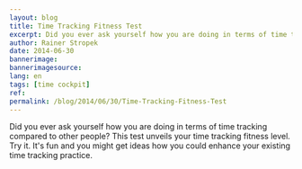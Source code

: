 ```yaml
---
layout: blog
title: Time Tracking Fitness Test
excerpt: Did you ever ask yourself how you are doing in terms of time tracking compared to other people? This test unveils your time tracking fitness level. Try it. It's fun and you might get ideas how you could enhance your existing time tracking practice.
author: Rainer Stropek
date: 2014-06-30
bannerimage: 
bannerimagesource: 
lang: en
tags: [time cockpit]
ref: 
permalink: /blog/2014/06/30/Time-Tracking-Fitness-Test
---
```


<p>Did you ever ask yourself how you are doing in terms of time tracking compared to other people? This test unveils your time tracking fitness level. Try it. It's fun and you might get ideas how you could enhance your existing time tracking practice.<br /></p><div id="app"></div><script id="errorView" type="text/x-kendo-template">
  <h2>Uuups ...</h2>
  <p>    
   An error has occured. We are very sorry.    
  </p>
  <button data-bind="click: gotoFirstStep" class="k-primary" data-role="button">Start test from the beginning ...</button>
</script><script id="layout" type="text/x-kendo-template">
  <div class="questionNumber" data-bind="visible: isQuestion">    
   Question <span data-bind="text: currentStep"></span> of 10:    
  </div>
  <div id="content"></div>
</script><script id="welcomeView" type="text/x-kendo-template">
  <p>
    <img src="{{site.baseurl}}/content/images/blog/2014/06/P1010036.jpg" />
  </p>
  <p>    
   Welcome to the <em>time tracking fitness test</em>. Answer <em>10 simple questions</em>    
   to check the maturity of your team's time tracking skills and get feedback about possible    
   improvements.    
  </p>
  <p class="showcase">    
   Note that we store your anonymized answers for statistical purposes. We do that to be able to    
   show you how you are doing compared to other people who did the test. However, we do <em>not</em>    
   store any personal information about you or your computer (e.g. IP address) linked to your answers.    
  </p>
  <p>
    <div class="startTestButton">
      <button data-bind="click: gotoNextStep" class="k-primary" data-role="button">Start the test ...</button>
    </div>
  </p>
  <p>    
   You do not want to take the test but you want to see the results of all the people who did?    
   No problem, you can go directly to the <a href="#100">statistics page</a>.    
  </p>
</script><script id="trackingView" type="text/x-kendo-template">
  <div class="questionArea">
    <h2 data-bind="text: questions.tracking"></h2>
    <p class="introText">    
    Not all companies track their team members’ working time. Some do not need it, some    
    do not want it. What about you and your team? Do you track your working time?    
   </p>
    <p>
      <div class="radio">
        <input type="radio" name="answer" value="no" data-bind="checked: testResult.tracking" id="1_1" />
        <label for="1_1">No. We just do our work without tracking working time at all.</label>
      </div>
      <div class="radio">
        <input type="radio" name="answer" value="yes" data-bind="checked: testResult.tracking" id="1_2" />
        <label for="1_2">Yes, we do.</label>
      </div>
    </p>
    <button data-bind="click: gotoNextStep, enabled: canGotoNextStep" class="k-primary" data-role="button">Next ...</button>
  </div>
</script><script id="softwareView" type="text/x-kendo-template">
  <div class="questionArea">
    <h2 data-bind="text: questions.software"></h2>
    <p class="introText">    
    There are numerous software and hardware solutions for time tracking on the market. Do    
    you use such a solution for time tracking?    
   </p>
    <p>
      <div class="radio">
        <input type="radio" name="answer" value="no" data-bind="checked: testResult.software" id="2_1" />
        <label for="2_1">No. We use a manual tracking system (e.g. pen and paper).</label>
      </div>
      <div class="radio">
        <input type="radio" name="answer" value="office" data-bind="checked: testResult.software" id="2_2" />
        <label for="2_2">We use office tools (e.g. Excel sheets, Access table) without specific time tracking functionality.</label>
      </div>
      <div class="radio">
        <input type="radio" name="answer" value="yes" data-bind="checked: testResult.software" id="2_3" />
        <label for="2_3">Yes. We have dedicated software and/or hardware for time tracking.</label>
      </div>
    </p>
    <button data-bind="click: gotoNextStep, enabled: canGotoNextStep" class="k-primary" data-role="button">Next ...</button>
  </div>
</script><script id="detailView" type="text/x-kendo-template">
  <div class="questionArea">
    <h2 data-bind="text: questions.detail"></h2>
    <p class="introText">    
    The level of details in time tracking differs from organization to    
    organization. Some are just recording attendance, some need    
    more information for project management or billing. What is your level of detail?    
   </p>
    <p>
      <div class="radio">
        <input type="radio" name="detail" value="attendance" data-bind="checked: testResult.detail" id="3_1" />
        <label for="3_1">Attendance only for e.g. monitoring conformance with working time regulations, payroll, etc.</label>
      </div>
      <div class="radio">
        <input type="radio" name="detail" value="project" data-bind="checked: testResult.detail" id="3_2" />
        <label for="3_2">We track <em>how</em> working time is spent (e.g. on customers, on projects, etc.) for cost analysis, billing, project management, etc.</label>
      </div>
      <div class="radio">
        <input type="radio" name="detail" value="separate" data-bind="checked: testResult.detail" id="3_3" />
        <label for="3_3">We do both but in two <em>separate</em> systems.</label>
      </div>
      <div class="radio">
        <input type="radio" name="detail" value="integrated" data-bind="checked: testResult.detail" id="3_4" />
        <label for="3_4">We have an <em>integrated</em> system that covers both attendance and project time tracking.</label>
      </div>
    </p>
    <button data-bind="click: gotoNextStep, enabled: canGotoNextStep" class="k-primary" data-role="button">Next ...</button>
  </div>
</script><script id="processesView" type="text/x-kendo-template">
  <div class="questionArea">
    <h2 data-bind="text: questions.processes"></h2>
    <p class="introText">    
    Nearly every organization has time tracking-related processes (e.g. project budget monitoring,    
    handle vacation requests, billing, monitor overtime, etc.).    
    A time tracking solution can support such processes. What about your solution?    
   </p>
    <p>
      <div class="radio">
        <input type="radio" name="answer" value="no" data-bind="checked: testResult.processes" id="4_1" />
        <label for="4_1">No. Our time tracking system just gathers data. Processing this data is done manually.</label>
      </div>
      <div class="radio">
        <input type="radio" name="answer" value="partly" data-bind="checked: testResult.processes" id="4_2" />
        <label for="4_2">Partly. Some processes are already supported, some are still manually.</label>
      </div>
      <div class="radio">
        <input type="radio" name="answer" value="yes" data-bind="checked: testResult.processes" id="4_3" />
        <label for="4_3">Yes. Our time tracking system contains support (e.g. reports, list, workflows) for related business processes.</label>
      </div>
    </p>
    <button data-bind="click: gotoNextStep, enabled: canGotoNextStep" class="k-primary" data-role="button">Next ...</button>
  </div>
</script><script id="delayView" type="text/x-kendo-template">
  <div class="questionArea">
    <h2 data-bind="text: questions.delay"></h2>
    <p class="introText">    
    Granted, time tracking is not the favorite task for many people. Therefore, time sheets    
    records are ofter entered with delay. Do you have problems with delayed data entry?    
   </p>
    <p>
      <div class="radio">
        <input type="radio" name="answer" value="yes" data-bind="checked: testResult.delay" id="5_1" />
        <label for="5_1">Yes. We regularly postpone important processes like billing because time tracking data is still missing.</label>
      </div>
      <div class="radio">
        <input type="radio" name="answer" value="sometimes" data-bind="checked: testResult.delay" id="5_2" />
        <label for="5_2">Typically everything works smooth. Seldom we have a few latecomers.</label>
      </div>
      <div class="radio">
        <input type="radio" name="answer" value="no" data-bind="checked: testResult.delay" id="5_3" />
        <label for="5_3">No. People know how important timely data entry is for our processes.</label>
      </div>
    </p>
    <button data-bind="click: gotoNextStep, enabled: canGotoNextStep" class="k-primary" data-role="button">Next ...</button>
  </div>
</script><script id="dataQualityView" type="text/x-kendo-template">
  <div class="questionArea">
    <h2 data-bind="text: questions.dataQuality"></h2>
    <p class="introText">    
    Services organizations often live by selling the time and knowledge of their team members.    
    Correct time tracking data is crucial for them as they might base    
    important decisions on it (e.g. should we hire new team members?). What about data quality in    
    your time tracking system?    
   </p>
    <p>
      <div class="radio">
        <input type="radio" name="answer" value="poor" data-bind="checked: testResult.dataQuality" id="6_1" />
        <label for="6_1">Data quality needs improvements. We cannot rely on the data in our time tracking system. We might even lose billable hours.</label>
      </div>
      <div class="radio">
        <input type="radio" name="answer" value="ok" data-bind="checked: testResult.dataQuality" id="6_2" />
        <label for="6_2">In general everything is ok. However, there are some areas where we could improve.</label>
      </div>
      <div class="radio">
        <input type="radio" name="answer" value="good" data-bind="checked: testResult.dataQuality" id="6_3" />
        <label for="6_3">Data quality in our time tracking system is good. People know how important time tracking data is for our processes.</label>
      </div>
    </p>
    <button data-bind="click: gotoNextStep, enabled: canGotoNextStep" class="k-primary" data-role="button">Next ...</button>
  </div>
</script><script id="reportView" type="text/x-kendo-template">
  <div class="questionArea">
    <h2 data-bind="text: questions.report"></h2>
    <p class="introText">    
    In services companies, working time-related KPIs are important as they heavily influence revenues and costs.    
    Therefore, keeping an eye on them is important. How do you handle this challenge?    
   </p>
    <p>
      <div class="radio">
        <input type="radio" name="answer" value="manual" data-bind="checked: testResult.report" id="7_1" />
        <label for="7_1">Manually only when needed. We copy data to e.g. Excel and analyze it there.</label>
      </div>
      <div class="radio">
        <input type="radio" name="answer" value="report" data-bind="checked: testResult.report" id="7_2" />
        <label for="7_2">We have queries or reports that make it easy to export pre-processed data to e.g. Excel. That's our starting point for further analysis.</label>
      </div>
      <div class="radio">
        <input type="radio" name="answer" value="standard" data-bind="checked: testResult.report" id="7_3" />
        <label for="7_3">We have defined KPIs and dedicated reports or dashboards so important time tracking data is only a few mouse clicks away.</label>
      </div>
    </p>
    <button data-bind="click: gotoNextStep, enabled: canGotoNextStep" class="k-primary" data-role="button">Next ...</button>
  </div>
</script><script id="alertsView" type="text/x-kendo-template">
  <div class="questionArea">
    <h2 data-bind="text: questions.alerts"></h2>
    <p class="introText">    
    Some metrics in your time tracking solution should probably stay between certain boundaries    
    (e.g. actual effort for a project should be lower than the project’s budget, overtime should    
    stay below a certain threshold, etc.). Does your time tracking system alert you    
    if boundaries are exceeded?    
   </p>
    <p>
      <div class="radio">
        <input type="radio" name="answer" value="notDefined" data-bind="checked: testResult.alerts" id="8_1" />
        <label for="8_1">No. We have not defined any critical metrics that should be monitored.</label>
      </div>
      <div class="radio">
        <input type="radio" name="answer" value="manually" data-bind="checked: testResult.alerts" id="8_2" />
        <label for="8_2">No. We have to monitor critical metrics manually.</label>
      </div>
      <div class="radio">
        <input type="radio" name="answer" value="supported" data-bind="checked: testResult.alerts" id="8_3" />
        <label for="8_3">No, but we have lists, reports, dashboards, etc. that make it very easy to monitor critical metrics.</label>
      </div>
      <div class="radio">
        <input type="radio" name="answer" value="yes" data-bind="checked: testResult.alerts" id="8_4" />
        <label for="8_4">Yes. We have defined critical metrics and we get alerted (e.g. warning email, triggered workflow, etc.) in case of problems.</label>
      </div>
    </p>
    <button data-bind="click: gotoNextStep, enabled: canGotoNextStep" class="k-primary" data-role="button">Next ...</button>
  </div>
</script><script id="interfacesView" type="text/x-kendo-template">
  <div class="questionArea">
    <h2 data-bind="text: questions.interfaces"></h2>
    <p class="introText">    
    Time sheet records refer to master data about e.g. employees, customers.    
    Subsequent systems like e.g. payroll, billing often need data from time tracking.    
    How does your time tracking solution exchange data with other systems?    
   </p>
    <p>
      <div class="radio">
        <input type="radio" name="answer" value="integrated" data-bind="checked: testResult.interfaces" id="9_1" />
        <label for="9_1">We have an integrated software solution for our entire business. Therefore there is no need for interfaces.</label>
      </div>
      <div class="radio">
        <input type="radio" name="answer" value="manually" data-bind="checked: testResult.interfaces" id="9_2" />
        <label for="9_2">We transfer data manually (e.g. copy &amp; paste, duplicate data entry).</label>
      </div>
      <div class="radio">
        <input type="radio" name="answer" value="excel" data-bind="checked: testResult.interfaces" id="9_3" />
        <label for="9_3">We have standardized data exchange formats (e.g. Excel sheet with specific structure) but data exchange has to be triggered manually.</label>
      </div>
      <div class="radio">
        <input type="radio" name="answer" value="auto" data-bind="checked: testResult.interfaces" id="9_4" />
        <label for="9_4">We have automatic interfaces for exchanging data from/to our time tracking system.</label>
      </div>
    </p>
    <button data-bind="click: gotoNextStep, enabled: canGotoNextStep" class="k-primary" data-role="button">Next ...</button>
  </div>
</script><script id="securityView" type="text/x-kendo-template">
  <div class="questionArea">
    <h2 data-bind="text: questions.security"></h2>
    <p class="introText">    
    Data stored in time tracking system is sensitive data. Therefore, privacy is important in that    
    area. How do you handle data security in your time tracking solution?    
   </p>
    <p>
      <div class="radio">
        <input type="radio" name="answer" value="no" data-bind="checked: testResult.security" id="10_1" />
        <label for="10_1">Data security has not been on our agenda concerning time tracking.</label>
      </div>
      <div class="radio">
        <input type="radio" name="answer" value="minimum" data-bind="checked: testResult.security" id="10_2" />
        <label for="10_2">We have thought about data security but we only implemented the absolute minimum.</label>
      </div>
      <div class="radio">
        <input type="radio" name="answer" value="concept" data-bind="checked: testResult.security" id="10_3" />
        <label for="10_3">We have created a data security concept and implemented it in our time tracking solution.</label>
      </div>
    </p>
    <button data-bind="click: gotoNextStep, enabled: canGotoNextStep" class="k-primary" data-role="button">Next ...</button>
  </div>
</script><script id="resultView" type="text/x-kendo-template">
  <div class="questionArea">
    <div data-bind="visible: resultZero">
      <h2>
        <span data-bind="text: calculatedPoints"></span> of <span data-bind="text: maxPoints"></span> Points -    
     No Time Tracking At All, Seriously?    
    </h2>
      <p>    
     You do not need to track your time at all, really? You are lucky ;-)    
    </p>
      <p>    
     We sometimes see this in startups, non-commercial teams (e.g. developers    
     of open source software), and hobby projects. This approach is fine for such teams. However, if your    
     team grows, if you need to earn money with your work, or as soon as you get employees, things change. In many countries, the    
     law forces you to have at least a basic attendance tracking to be able to monitor compliance to working time regulations.    
    </p>
      <p>    
     As your team gets bigger, you should also consider project time tracking to enable efficient time and resource management    
     and streamline backoffice processes (e.g. billing).    
    </p>
      <p>    
     If your sitation ever changes and you have to introduce a time tracking system, we would love to help you if you decide    
     to evaluate <a href="http://www.timecockpit.com" target="_blank">time cockpit</a>. Contact    
     <a href="mailto:office@timecockpit.com">office@timecockpit.com</a> in case of questions.    
    </p>
    </div>
    <div data-bind="visible: resultPoor">
      <h2>
        <span data-bind="text: calculatedPoints"></span> of <span data-bind="text: maxPoints"></span> Points -    
     Basic Time Tracking With Lots of Possible Improvements    
    </h2>
      <p>    
     You have some basic time tracking in place but there is still a lot of room for improvements.    
    </p>
      <p>    
     Your current solution might be sufficient for you if your revenue and costs are not driven by your team members' working time (e.g. production company).    
     If you work in a services company, you should consider a more elaborate solution for time tracking. There is a certain    
     risk that you lose money (e.g. billable hours) because of untracked or wrongly entered time sheet records.    
    </p>
      <p>    
     Even if you only    
     do projects with fixed prices, a time tracking database is important on the long run. You can e.g. use it to calculate your effective    
     margins of certain projects. Additionally it might be a useful data source when estimating new projects: you can learn from    
     the past.    
    </p>
      <p>    
     If you feel like being stuck with your current time tracking software, we would love to help you if you decide    
     to evaluate <a href="http://www.timecockpit.com" target="_blank">time cockpit</a>. Contact    
     <a href="mailto:office@timecockpit.com">office@timecockpit.com</a> in case of questions.    
    </p>
    </div>
    <div data-bind="visible: resultMedium">
      <h2>
        <span data-bind="text: calculatedPoints"></span> of <span data-bind="text: maxPoints"></span> Points -    
     Not Bad, a Bit More and You Belong to the Best in Class    
    </h2>
      <p>    
     It is obvious that you have spent some time thinking about time tracking in your team. You have done the    
     first important steps. Now it is time to take the next steps. Here are some examples:    
    </p>
      <ul>
        <li>    
      Did you already implement standard reporting or dashboards based on your time tracking data? Making the right KPIs    
      easily available helps the team staying on track. Otherwise different people will do the same analysis e.g. in Excel    
      over and over again - unnecessary waste of time.    
     </li>
        <li>    
      An alerting system that notifies your e.g. project managers if a project runs out of budget might help to prevent    
      unpleasant surprises.    
     </li>
        <li>    
      There might be cost saving potential by streamlining your business processes around time tracking. Avoid unnecessary,    
      manual work by automating interfaces, providing specific reports, etc.    
     </li>
      </ul>
      <p>    
     If you feel like being stuck with your current time tracking software, we would love to help you if you decide    
     to evaluate <a href="http://www.timecockpit.com" target="_blank">time cockpit</a>. Contact    
     <a href="mailto:office@timecockpit.com">office@timecockpit.com</a> in case of questions.    
    </p>
    </div>
    <div data-bind="visible: resultGood">
      <h2>
        <span data-bind="text: calculatedPoints"></span> of <span data-bind="text: maxPoints"></span> Points -    
     Congratulations, You Are Already Doing a Great Job    
    </h2>
      <p>    
     Time tracking is important for you and you are not a beginner. You belong to the best in class.    
    </p>
      <p>    
     However, there is always room for improvement. We hope that some of the questions in this time tracking fitness check    
     inspired you of additional steps that you could take to master time tracking in your team.    
    </p>
      <p>    
     Did you ever do a survey in your team asking how you could make time tracking easier for them?    
     Don't be afraid to ask users e.g. in a survey what they think about the time tracking system. Use the feedback    
     to identify weaknesses and constantly deliver improvement step by step. Look for new user groups of your time    
     tracking system. You could share your great data and insight with    
     your customers and partners. Together you can use it to optimize your project work.    
    </p>
      <p>    
     Are you a <a href="http://www.timecockpit.com" target="_blank">time cockpit</a> user already? If not, we would    
     love to help you if you decide to evaluate our software. Did you know that we offer consulting for time cockpit    
     as well as for topics like time tracking, team organization, agile development, etc., too? Contact    
     <a href="mailto:office@timecockpit.com">office@timecockpit.com</a> in case of questions.    
    </p>
    </div>
    <div data-bind="visible: resultMax">
      <h2>
        <span data-bind="text: calculatedPoints"></span> of <span data-bind="text: maxPoints"></span> Points -    
     Awesome! You are a Real Time Tracking Champion    
    </h2>
      <p>    
     Wow, your time tracking fitness level is really high. The quality of your technical implementation as well as the    
     conceptual work regarding business processes and KPIs are great.    
    </p>
      <p>    
     However, there is always room for improvement:    
    </p>
      <ul>
        <li>    
      Don't be afraid to ask users e.g. in a survey what they think about the time tracking system. Use the feedback    
      to identify weaknesses and constantly deliver improvement step by step.    
     </li>
        <li>    
      Did you ever do a survey in your team asking how you could make time tracking easier for them?    
     </li>
        <li>    
      Look for new user groups of your time tracking system. You could share your great data and insight with    
      your customers and partners. Together you can use it to optimize your project work.    
     </li>
      </ul>
      <p>    
     Are you a <a href="http://www.timecockpit.com" target="_blank">time cockpit</a> user already? If not, we would    
     love to help you if you decide to evaluate our software. Did you know that we offer consulting for time cockpit    
     as well as for topics like time tracking, team organization, agile development, etc., too? Contact    
     <a href="mailto:office@timecockpit.com">office@timecockpit.com</a> in case of questions.    
    </p>
    </div>
    <h2>Result Statistics</h2>
    <p>   
    Would you like to see how you do in comparison to other people who did this test?   
   </p>
    <p>
      <div class="startTestButton">
        <button data-bind="click: gotoStatistics" class="k-primary" data-role="button">To statistics page ...</button>
      </div>
    </p>
    <p>    
    We hope you liked this time tracking fitness test. <a href="http://www.timecockpit.com">Back to time cockpit homepage ...</a></p>
  </div>
</script><script id="statisticView" type="text/x-kendo-template">
  <h2>Statistics</h2>
  <div class="resultArea">
    <p>    
    This page compares your time tracking fitness with the other people who did this test. You answers    
    are marked with green in the charts.    
   </p>
    <h3 data-bind="text: questions.tracking"></h3>
    <div id="trackingChart" class="resultChart" />
    <h3 data-bind="text: questions.software"></h3>
    <div id="softwareChart" class="resultChart" />
    <h3 data-bind="text: questions.detail"></h3>
    <div id="detailChart" class="resultChart" />
    <h3 data-bind="text: questions.processes"></h3>
    <div id="processesChart" class="resultChart" />
    <h3 data-bind="text: questions.delay"></h3>
    <div id="delayChart" class="resultChart" />
    <h3 data-bind="text: questions.dataQuality"></h3>
    <div id="dataQualityChart" class="resultChart" />
    <h3 data-bind="text: questions.report"></h3>
    <div id="reportChart" class="resultChart" />
    <h3 data-bind="text: questions.alerts"></h3>
    <div id="alertsChart" class="resultChart" />
    <h3 data-bind="text: questions.interfaces"></h3>
    <div id="interfacesChart" class="resultChart" />
    <h3 data-bind="text: questions.security"></h3>
    <div id="securityChart" class="resultChart" />
    <p>    
    We hope you liked this time tracking fitness test. <a href="http://www.timecockpit.com">Back to time cockpit homepage ...</a></p>
  </div>
</script><script src="/Frontend/Scripts/TimeTrackingFitnessTest/jquery.min.js"></script><script src="/Frontend/Scripts/TimeTrackingFitnessTest/kendo.all.min.js"></script><script src="/Frontend/Scripts/TimeTrackingFitnessTest/app.js"></script>